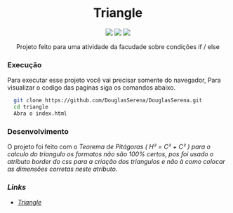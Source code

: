 <h1 align="center">Triangle</h1>

<p align="center">
    <img src="https://img.shields.io/badge/language-JavaScript-yellow"/>
    <img src="https://img.shields.io/badge/language-HTML-red"/>
    <img src="https://img.shields.io/badge/language-css-blue"/>
</p>
<p align="center">Projeto feito para uma atividade da facudade sobre condições if / else</p>

### Execução

<p>Para executar esse projeto você vai precisar somente do navegador, Para visualizar o codigo das paginas siga os comandos abaixo.</p>

```sh
  git clone https://github.com/DouglasSerena/DouglasSerena.git
  cd triangle
  Abra o index.html
```

### Desenvolvimento

<p>O projeto foi feito com o <i>Teorema de Pitágoras<i> ( H² = C² + C² ) para o calculo do triangulo os formatos não são 100% certos, pos foi usado o atributo border do css para a criação dos triangulos e não à como colocar as dimensões corretas neste atributo.</p>

### Links

- [Triangle](http://douglasserena.github.io/simplas-pages/triangle)

